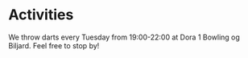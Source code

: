 # Activities

We throw darts every Tuesday from 19:00-22:00 at Dora 1 Bowling og Biljard. Feel free to stop by!
